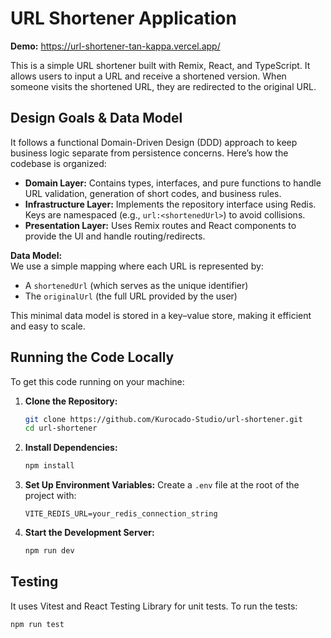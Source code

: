 # URL Shortener Application

**Demo:** https://url-shortener-tan-kappa.vercel.app/

This is a simple URL shortener built with Remix, React, and TypeScript. It allows users to input a
URL and receive a shortened version. When someone visits the shortened URL, they are redirected to
the original URL.

## Design Goals & Data Model

It follows a functional Domain-Driven Design (DDD) approach to keep business logic separate from
persistence concerns. Here’s how the codebase is organized:

- **Domain Layer:** Contains types, interfaces, and pure functions to handle URL validation,
  generation of short codes, and business rules.
- **Infrastructure Layer:** Implements the repository interface using Redis. Keys are namespaced
  (e.g., `url:<shortenedUrl>`) to avoid collisions.
- **Presentation Layer:** Uses Remix routes and React components to provide the UI and handle
  routing/redirects.

**Data Model:**  
We use a simple mapping where each URL is represented by:

- A `shortenedUrl` (which serves as the unique identifier)
- The `originalUrl` (the full URL provided by the user)

This minimal data model is stored in a key–value store, making it efficient and easy to scale.

## Running the Code Locally

To get this code running on your machine:

1. **Clone the Repository:**

   ```bash
   git clone https://github.com/Kurocado-Studio/url-shortener.git
   cd url-shortener
   ```

2. **Install Dependencies:**

   ```bash
   npm install
   ```

3. **Set Up Environment Variables:** Create a `.env` file at the root of the project with:

   ```env
   VITE_REDIS_URL=your_redis_connection_string
   ```

4. **Start the Development Server:**
   ```bash
   npm run dev
   ```

## Testing

It uses Vitest and React Testing Library for unit tests. To run the tests:

```bash
npm run test
```
